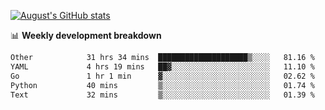 
[![August's GitHub stats](https://github-readme-stats.vercel.app/api?username=zou-weidong&show_icons=true&theme=radical)](https://github.com/zou-weidong)


📊 **Weekly development breakdown**
<!--START_SECTION:waka-->

```txt
Other            31 hrs 34 mins  ████████████████████▒░░░░   81.16 %
YAML             4 hrs 19 mins   ██▓░░░░░░░░░░░░░░░░░░░░░░   11.10 %
Go               1 hr 1 min      ▓░░░░░░░░░░░░░░░░░░░░░░░░   02.62 %
Python           40 mins         ▒░░░░░░░░░░░░░░░░░░░░░░░░   01.74 %
Text             32 mins         ▒░░░░░░░░░░░░░░░░░░░░░░░░   01.39 %
```

<!--END_SECTION:waka-->
